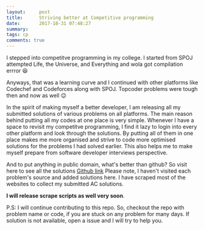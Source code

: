```yaml
---
layout:     post
title:      Striving better at Competitive programming
date:       2017-10-31 07:48:27
summary:   
tags: cp
comments: true
---
```


I stepped into competitve programming in my college. I started from SPOJ attempted Life, the Universe, and Everything and wola got compilation errror :laughing:

Anyways, that was a learning curve and I continued with other platforms like Codechef and Codeforces along with SPOJ. Topcoder problems were tough then and now as well :wink:

<!--break-->
In the spirit of making myself a better developer, I am releasing all my submitted solutions of various problems on all platforms. The main reason behind putting all my codes at one place
is very simple. Whenever I have a space to revisit my competitve programming, I find it lazy to login into every other platform and look through the solutions.
By putting all of them in one place makes me more organised and strive to code more optimised solutions for the problems I had solved earlier. This also helps me to make myself prepare from software developer interviews perspective.

And to put anything in public domain, what's better than github?
So visit here to see all the solutions [Github link](https://github.com/x0v/competitive-programming)
Please note, I haven't visited each problem's source and added solutions here.
I have scraped most of the websites to collect my submitted AC solutions.

**I will release scrape scripts as well very soon**.


P.S: I will continue contributing to this repo. So, checkout the repo with problem name or code, if you are stuck on any problem for many days. If solution is not available, open a issue and I will try to help you.










